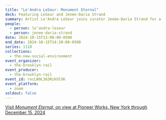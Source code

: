 ```yaml
---
title: "Le'Andra LeSeur: Monument Eternal"
deck: Featuring LeSeur and Jenée-Daria Strand
summary: Artist Le'Andra LeSeur joins curator Jenée-Daria Strand for a conversation.
people:
  - person: le’andra-leseur
  - person: jenee-daria-strand
date: 2024-10-15T13:00:00-0500
end_date: 2024-10-15T14:30:00-0500
series: 1110
collections:
  - the-new-social-environment
event_organizer:
  - the-brooklyn-rail
event_producer:
  - the-brooklyn-rail
event_id: recLW9L363RzkUlXK
event_platform:
  - zoom
soldout: false
---
```

[V﻿isit *Monument Eternal,* on view at Pioneer Works, New York through December 15, 2024](https://pioneerworks.org/exhibitions/le-andra-leseur-monument-eternal)